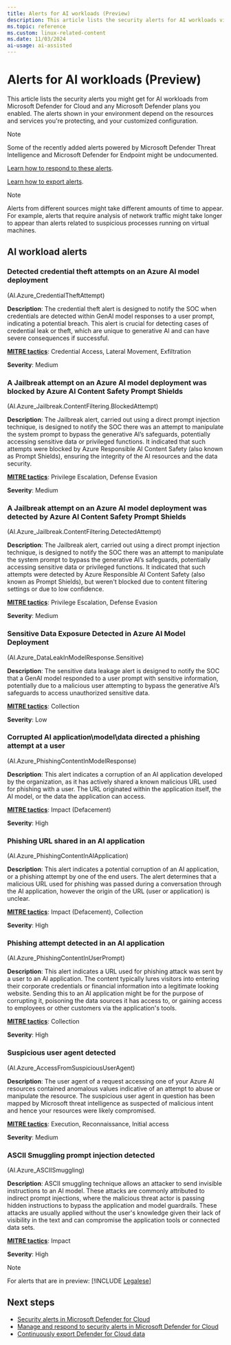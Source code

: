 ```yaml
---
title: Alerts for AI workloads (Preview)
description: This article lists the security alerts for AI workloads visible in Microsoft Defender for Cloud.
ms.topic: reference
ms.custom: linux-related-content
ms.date: 11/03/2024
ai-usage: ai-assisted
---
```


# Alerts for AI workloads (Preview)

This article lists the security alerts you might get for AI workloads from Microsoft Defender for Cloud and any Microsoft Defender plans you enabled. The alerts shown in your environment depend on the resources and services you're protecting, and your customized configuration.  

> [!NOTE]
> Some of the recently added alerts powered by Microsoft Defender Threat Intelligence and Microsoft Defender for Endpoint might be undocumented.

[Learn how to respond to these alerts](managing-and-responding-alerts.yml).

[Learn how to export alerts](continuous-export.md).

> [!NOTE]
> Alerts from different sources might take different amounts of time to appear. For example, alerts that require analysis of network traffic might take longer to appear than alerts related to suspicious processes running on virtual machines.

## AI workload alerts

### Detected credential theft attempts on an Azure AI model deployment

(AI.Azure_CredentialTheftAttempt)

**Description**: The credential theft alert is designed to notify the SOC when credentials are detected within GenAI model responses to a user prompt, indicating a potential breach. This alert is crucial for detecting cases of credential leak or theft, which are unique to generative AI and can have severe consequences if successful.

**[MITRE tactics](alerts-reference.md#mitre-attck-tactics)**: Credential Access, Lateral Movement, Exfiltration

**Severity**: Medium

### A Jailbreak attempt on an Azure AI model deployment was blocked by Azure AI Content Safety Prompt Shields

(AI.Azure_Jailbreak.ContentFiltering.BlockedAttempt)

**Description**: The Jailbreak alert, carried out using a direct prompt injection technique, is designed to notify the SOC there was an attempt to manipulate the system prompt to bypass the generative AI’s safeguards, potentially accessing sensitive data or privileged functions. It indicated that such attempts were blocked by Azure Responsible AI Content Safety (also known as Prompt Shields), ensuring the integrity of the AI resources and the data security.

**[MITRE tactics](alerts-reference.md#mitre-attck-tactics)**: Privilege Escalation, Defense Evasion

**Severity**: Medium

### A Jailbreak attempt on an Azure AI model deployment was detected by Azure AI Content Safety Prompt Shields

(AI.Azure_Jailbreak.ContentFiltering.DetectedAttempt)

**Description**: The Jailbreak alert, carried out using a direct prompt injection technique, is designed to notify the SOC there was an attempt to manipulate the system prompt to bypass the generative AI’s safeguards, potentially accessing sensitive data or privileged functions. It indicated that such attempts were detected by Azure Responsible AI Content Safety (also known as Prompt Shields), but weren't blocked due to content filtering settings or due to low confidence.

**[MITRE tactics](alerts-reference.md#mitre-attck-tactics)**: Privilege Escalation, Defense Evasion

**Severity**: Medium

### Sensitive Data Exposure Detected in Azure AI Model Deployment

(AI.Azure_DataLeakInModelResponse.Sensitive)

**Description**: The sensitive data leakage alert is designed to notify the SOC that a GenAI model responded to a user prompt with sensitive information, potentially due to a malicious user attempting to bypass the generative AI’s safeguards to access unauthorized sensitive data.

**[MITRE tactics](alerts-reference.md#mitre-attck-tactics)**: Collection

**Severity**: Low

### Corrupted AI application\model\data directed a phishing attempt at a user

(AI.Azure_PhishingContentInModelResponse)

**Description**: This alert indicates a corruption of an AI application developed by the organization, as it has actively shared a known malicious URL used for phishing with a user. The URL originated within the application itself, the AI model, or the data the application can access.

**[MITRE tactics](alerts-reference.md#mitre-attck-tactics)**: Impact (Defacement)

**Severity**: High

### Phishing URL shared in an AI application

(AI.Azure_PhishingContentInAIApplication)

**Description**: This alert indicates a potential corruption of an AI application, or a phishing attempt by one of the end users. The alert determines that a malicious URL used for phishing was passed during a conversation through the AI application, however the origin of the URL (user or application) is unclear.

**[MITRE tactics](alerts-reference.md#mitre-attck-tactics)**: Impact (Defacement), Collection

**Severity**: High

### Phishing attempt detected in an AI application

(AI.Azure_PhishingContentInUserPrompt)

**Description**: This alert indicates a URL used for phishing attack was sent by a user to an AI application. The content typically lures visitors into entering their corporate credentials or financial information into a legitimate looking website. Sending this to an AI application might be for the purpose of corrupting it, poisoning the data sources it has access to, or gaining access to employees or other customers via the application's tools.

**[MITRE tactics](alerts-reference.md#mitre-attck-tactics)**: Collection

**Severity**: High

### Suspicious user agent detected

(AI.Azure_AccessFromSuspiciousUserAgent)

**Description**: The user agent of a request accessing one of your Azure AI resources contained anomalous values indicative of an attempt to abuse or manipulate the resource. The suspicious user agent in question has been mapped by Microsoft threat intelligence as suspected of malicious intent and hence your resources were likely compromised.

**[MITRE tactics](alerts-reference.md#mitre-attck-tactics)**: Execution, Reconnaissance, Initial access

**Severity**: Medium

### ASCII Smuggling prompt injection detected

(AI.Azure_ASCIISmuggling)

**Description**: ASCII smuggling technique allows an attacker to send invisible instructions to an AI model. These attacks are commonly attributed to indirect prompt injections, where the malicious threat actor is passing hidden instructions to bypass the application and model guardrails. These attacks are usually applied without the user's knowledge given their lack of visibility in the text and can compromise the application tools or connected data sets.

**[MITRE tactics](alerts-reference.md#mitre-attck-tactics)**: Impact

**Severity**: High

> [!NOTE]
> For alerts that are in preview: [!INCLUDE [Legalese](./includes/defender-for-cloud-preview-legal-text.md)]

## Next steps

- [Security alerts in Microsoft Defender for Cloud](alerts-overview.md)
- [Manage and respond to security alerts in Microsoft Defender for Cloud](managing-and-responding-alerts.yml)
- [Continuously export Defender for Cloud data](continuous-export.md)
